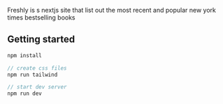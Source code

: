 Freshly is s nextjs site that list out the most recent and popular new york times bestselling books

## Getting started
```javascript
npm install

// create css files
npm run tailwind

// start dev server
npm run dev
```